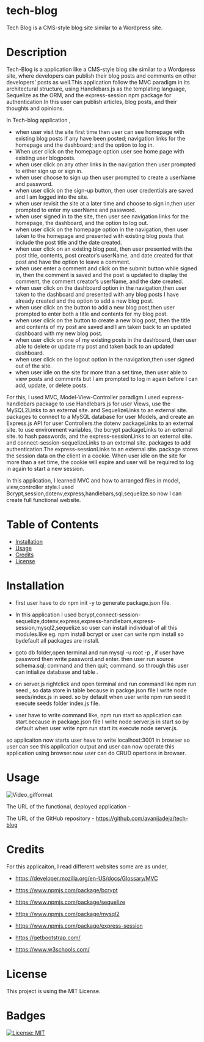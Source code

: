 # tech-blog

Tech Blog is a CMS-style blog site similar to a Wordpress site.

# Description

Tech-Blog is a application like a CMS-style blog site similar to a Wordpress site, where developers can publish their blog posts and comments on other developers’ posts as well.This application follow the MVC paradigm in its architectural structure, using Handlebars.js as the templating language, Sequelize as the ORM, and the express-session npm package for authentication.In this user can publish articles, blog posts, and their thoughts and opinions.

In Tech-blog application ,

- when user visit the site first time then user can see homepage with existing blog posts if any have been posted; navigation links for the homepage and the dashboard; and the option to log in.
- When user click on the homepage option user see home page with existing user blogposts.
- when user click on any other links in the navigation then user prompted to either sign up or sign in.
- when user choose to sign up then user prompted to create a userName and password.
- when user click on the sign-up button, then user credentials are saved and I am logged into the site.
- when user revisit the site at a later time and choose to sign in,then user prompted to enter my userName and password.
- when user signed in to the site, then user see navigation links for the homepage, the dashboard, and the option to log out.
- when user click on the homepage option in the navigation, then user taken to the homepage and presented with existing blog posts that include the post title and the date created.
- when user click on an existing blog post, then user presented with the post title, contents, post creator’s userName, and date created for that post and have the option to leave a comment.
- when user enter a comment and click on the submit button while signed in, then the comment is saved and the post is updated to display the comment, the comment creator’s userName, and the date created.
- when user click on the dashboard option in the navigation,then user taken to the dashboard and presented with any blog posts I have already created and the option to add a new blog post.
- when user click on the button to add a new blog post,then user prompted to enter both a title and contents for my blog post.
- when user click on the button to create a new blog post, then the title and contents of my post are saved and I am taken back to an updated dashboard with my new blog post.
- when user click on one of my existing posts in the dashboard, then user able to delete or update my post and taken back to an updated dashboard.
- when user click on the logout option in the navigation,then user signed out of the site.
- when user idle on the site for more than a set time, then user able to view posts and comments but I am prompted to log in again before I can add, update, or delete posts.

For this, I used MVC, Model-View-Controller paradigm.I used express-handlebars package to use Handlebars.js for user Views, use the MySQL2Links to an external site. and SequelizeLinks to an external site. packages to connect to a MySQL database for user Models, and create an Express.js API for user Controllers.the dotenv packageLinks to an external site. to use environment variables, the bcrypt packageLinks to an external site. to hash passwords, and the express-sessionLinks to an external site. and connect-session-sequelizeLinks to an external site. packages to add authentication.The express-sessionLinks to an external site. package stores the session data on the client in a cookie. When user idle on the site for more than a set time, the cookie will expire and user will be required to log in again to start a new session.

In this application, I learned MVC and how to arranged files in model, view,controller style.I used Bcrypt,session,dotenv,express,handlebars,sql,sequelize.so now I can create full functional website.

# Table of Contents

- [Installation](#installation)
- [Usage](#usage)
- [Credits](#credits)
- [License](#license)

# Installation

- first user have to do npm init -y to generate package.json file.

- In this application I used bcrypt,connect-session-sequelize,dotenv,express,express-handlebars,express-session,mysql2,sequelize.so user can install individual of all this modules.like eg. npm install bcrypt or user can write npm install so bydefault all packages are install.

- goto db folder,open terminal and run mysql -u root -p , if user have password then write password.and enter.
  then user run source schema.sql; command and then quit; command. so through this user can intialize database and table .

- on server.js rightclick and open terminal and run command like npm run seed , so data store in table because in packge.json file I write node seeds/index.js in seed. so by default when user write npm run seed it execute seeds folder index.js file.

- user have to write command like, npm run start so application can start.because in package.json file I write node server.js in start so by default when user write npm run start its execute node server.js.

so applicaiton now starts user have to write localhost:3001 in browser so user can see this application output and user can now operate this application using browser.now user can do CRUD opertions in browser.

# Usage

![Video_gifformat]()

The URL of the functional, deployed application -

The URL of the GitHub repository - https://github.com/avanijadeja/tech-blog

# Credits

For this applicaiton, I read different websites some are as under,

- https://developer.mozilla.org/en-US/docs/Glossary/MVC

- https://www.npmjs.com/package/bcrypt

- https://www.npmjs.com/package/sequelize

- https://www.npmjs.com/package/mysql2

- https://www.npmjs.com/package/express-session

- https://getbootstrap.com/

- https://www.w3schools.com/

# License

This project is using the MIT License.

# Badges

[![License: MIT](https://img.shields.io/badge/License-MIT-yellow.svg)](https://opensource.org/licenses/MIT)
